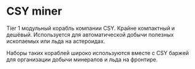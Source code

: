 # CSY miner
Tier 1 модульный корабль компании CSY. Крайне компактный и дешёвый. Используется для автоматической добычи полезных ископаемых или льда на астероидах.

Наборы таких кораблей широко используются вместе с CSY баржей для организации добычи минералов и льда на фронтире.